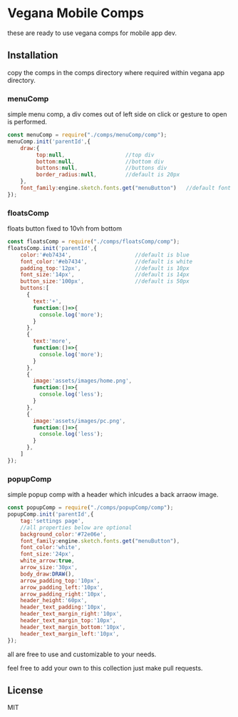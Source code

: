 # Vegana Mobile Comps

these are ready to use vegana comps for mobile app dev.

## Installation

copy the comps in the comps directory where required within vegana app directory.

### menuComp

simple menu comp, a div comes out of left side on click or gesture to open is performed.

```js
const menuComp = require("./comps/menuComp/comp");
menuComp.init('parentId',{
    draw:{
         top:null,                   //top div
         bottom:null,                //bottom div
         buttons:null,               //buttons div
         border_radius:null,         //default is 20px
    },
    font_family:engine.sketch.fonts.get("menuButton")   //default font is button
});
```

### floatsComp

floats button fixed to 10vh from bottom

```js
const floatsComp = require("./comps/floatsComp/comp");
floatsComp.init('parentId',{
    color:'#eb7434',                    //default is blue
    font_color:'#eb7434',               //default is white
    padding_top:'12px',                 //default is 10px
    font_size:'14px',                   //default is 14px
    button_size:'100px',                //default is 50px
    buttons:[
      {
        text:'+',
        function:()=>{
          console.log('more');
        }
      },
      {
        text:'more',
        function:()=>{
          console.log('more');
        }
      },
      {
        image:'assets/images/home.png',
        function:()=>{
          console.log('less');
        }
      },
      {
        image:'assets/images/pc.png',
        function:()=>{
          console.log('less');
        }
      },
    ]
});
```

### popupComp

simple popup comp with a header which inlcudes a back arraow image.

```js
const popupComp = require("./comps/popupComp/comp");
popupComp.init('parentId',{
    tag:'settings page',
    //all properties below are optional
    background_color:'#72e06e',
    font_family:engine.sketch.fonts.get("menuButton"),
    font_color:'white',
    font_size:'24px',
    white_arrow:true,
    arrow_size:'30px',
    body_draw:DRAW(),
    arrow_padding_top:'10px',
    arrow_padding_left:'10px',
    arrow_padding_right:'10px',
    header_height:'60px',
    header_text_padding:'10px',
    header_text_margin_right:'10px',
    header_text_margin_top:'10px',
    header_text_margin_bottom:'10px',
    header_text_margin_left:'10px',
});
```

all are free to use and customizable to your needs.

feel free to add your own to this collection just make pull requests.

## License
MIT
